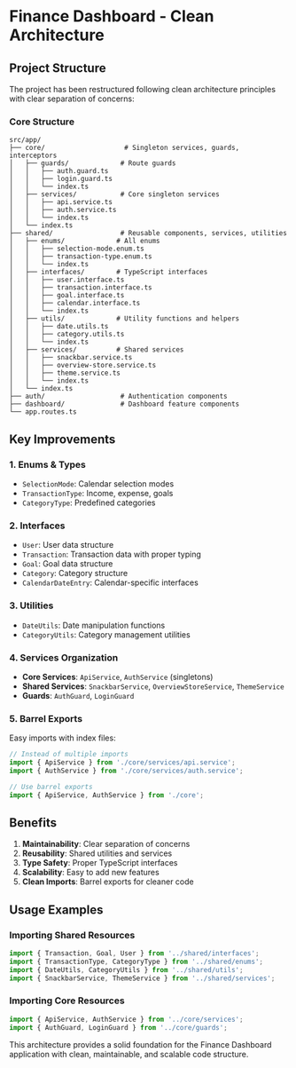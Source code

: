 # Finance Dashboard - Clean Architecture

## Project Structure

The project has been restructured following clean architecture principles with clear separation of concerns:

### Core Structure

```
src/app/
├── core/                    # Singleton services, guards, interceptors
│   ├── guards/             # Route guards
│   │   ├── auth.guard.ts
│   │   ├── login.guard.ts
│   │   └── index.ts
│   ├── services/           # Core singleton services
│   │   ├── api.service.ts
│   │   ├── auth.service.ts
│   │   └── index.ts
│   └── index.ts
├── shared/                 # Reusable components, services, utilities
│   ├── enums/             # All enums
│   │   ├── selection-mode.enum.ts
│   │   ├── transaction-type.enum.ts
│   │   └── index.ts
│   ├── interfaces/        # TypeScript interfaces
│   │   ├── user.interface.ts
│   │   ├── transaction.interface.ts
│   │   ├── goal.interface.ts
│   │   ├── calendar.interface.ts
│   │   └── index.ts
│   ├── utils/             # Utility functions and helpers
│   │   ├── date.utils.ts
│   │   ├── category.utils.ts
│   │   └── index.ts
│   ├── services/          # Shared services
│   │   ├── snackbar.service.ts
│   │   ├── overview-store.service.ts
│   │   ├── theme.service.ts
│   │   └── index.ts
│   └── index.ts
├── auth/                   # Authentication components
├── dashboard/              # Dashboard feature components
└── app.routes.ts
```

## Key Improvements

### 1. **Enums & Types**
- `SelectionMode`: Calendar selection modes
- `TransactionType`: Income, expense, goals
- `CategoryType`: Predefined categories

### 2. **Interfaces**
- `User`: User data structure
- `Transaction`: Transaction data with proper typing
- `Goal`: Goal data structure
- `Category`: Category structure
- `CalendarDateEntry`: Calendar-specific interfaces

### 3. **Utilities**
- `DateUtils`: Date manipulation functions
- `CategoryUtils`: Category management utilities

### 4. **Services Organization**
- **Core Services**: `ApiService`, `AuthService` (singletons)
- **Shared Services**: `SnackbarService`, `OverviewStoreService`, `ThemeService`
- **Guards**: `AuthGuard`, `LoginGuard`

### 5. **Barrel Exports**
Easy imports with index files:
```typescript
// Instead of multiple imports
import { ApiService } from './core/services/api.service';
import { AuthService } from './core/services/auth.service';

// Use barrel exports
import { ApiService, AuthService } from './core';
```

## Benefits

1. **Maintainability**: Clear separation of concerns
2. **Reusability**: Shared utilities and services
3. **Type Safety**: Proper TypeScript interfaces
4. **Scalability**: Easy to add new features
5. **Clean Imports**: Barrel exports for cleaner code

## Usage Examples

### Importing Shared Resources
```typescript
import { Transaction, Goal, User } from '../shared/interfaces';
import { TransactionType, CategoryType } from '../shared/enums';
import { DateUtils, CategoryUtils } from '../shared/utils';
import { SnackbarService, ThemeService } from '../shared/services';
```

### Importing Core Resources
```typescript
import { ApiService, AuthService } from '../core/services';
import { AuthGuard, LoginGuard } from '../core/guards';
```

This architecture provides a solid foundation for the Finance Dashboard application with clean, maintainable, and scalable code structure.